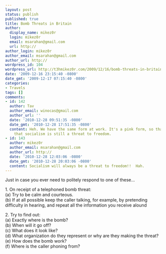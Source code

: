 ```yaml
---
layout: post
status: publish
published: true
title: Bomb Threats in Britain
author:
  display_name: mikez0r
  login: mikez0r
  email: msarahan@gmail.com
  url: http://
author_login: mikez0r
author_email: msarahan@gmail.com
author_url: http://
wordpress_id: 104
wordpress_url: http://t3hmikez0r.com/2009/12/16/bomb-threats-in-britain/
date: '2009-12-16 23:15:40 -0800'
date_gmt: '2009-12-17 07:15:40 -0800'
categories:
- Travels
tags: []
comments:
- id: 142
  author: Tav
  author_email: winocas@gmail.com
  author_url: ''
  date: '2010-12-28 09:51:35 -0800'
  date_gmt: '2010-12-28 17:51:35 -0800'
  content: Heh. We have the same form at work. It's a pink form, so that all realize
    that socialism is still a threat to freedom.
- id: 143
  author: mikez0r
  author_email: msarahan@gmail.com
  author_url: http://
  date: '2010-12-28 12:03:06 -0800'
  date_gmt: '2010-12-28 20:03:06 -0800'
  content: Socialism will always be a threat to freedom!!  Hah.
---
```

<p>Just in case you ever need to politely respond to one of these...</p>
<p>1. On receipt of a telephoned bomb threat:<br />
  (a) Try to be calm and courteous.<br />
  (b) If at all possible keep the caller talking, for example, by pretending difficulty in hearing, and repeat all the information you receive alound</p>
<p>2. Try to find out:<br />
  (a) Exactly where is the bomb?<br />
  (b) When will it go off?<br />
  (c) What does it look like?<br />
  (d) What organization do they represent or why are they making the threat?<br />
  (e) How does the bomb work?<br />
  (f) Where is the caller phoning from?</p>
